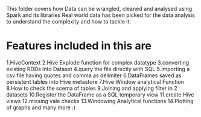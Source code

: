 This folder covers how Data can be wrangled, cleaned and analysed using Spark and its libraries
Real world data has been picked for the data analysis to understand the complexity and how to tackle it.

# Features included in this are 
  1.HiveContext
  2.Hive Explode function for complex datatype
  3.converting existing RDDs into Dataset
  4.query the file directly with SQL
  5.Importing a csv file having quotes and comma as delimiter
  6.DataFrames saved as persistent tables into Hive metastore
  7.Hive Window analytical Function 
  8.How to check the scema of tables
  9.Joining and applying filter in 2 datasets
  10.Register the DataFrame as a SQL temporary view 
  11.create Hive views
  12.missing vale checks
  13.Windowing Analytical functions
  14.Plotting of graphs
  and many more :)



